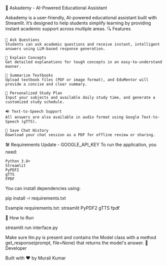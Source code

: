 📘 Askademy - AI-Powered Educational Assistant

Askademy is a user-friendly, AI-powered educational assistant built with Streamlit. It’s designed to help students simplify learning by providing instant academic support across multiple areas.
🔍 Features

    💬 Ask Questions
    Students can ask academic questions and receive instant, intelligent answers using LLM-based response generation.

    📘 Explain Concepts
    Get detailed explanations for tough concepts in an easy-to-understand manner.

    📄 Summarize Textbooks
    Upload textbook files (PDF or image format), and EduMentor will provide a concise and clear summary.

    📅 Personalized Study Plan
    Input your subjects and available daily study time, and generate a customized study schedule.

    🔊 Text-to-Speech Support
    All answers are also available in audio format using Google Text-to-Speech (gTTS).

    💾 Save Chat History
    Download your chat session as a PDF for offline review or sharing.

🛠 Requirements
Update  -  GOOGLE_API_KEY
To run the application, you need:

    Python 3.8+
    Streamlit
    PyPDF2
    gTTS
    FPDF

You can install dependencies using:

pip install -r requirements.txt

Example requirements.txt:
streamlit
PyPDF2
gTTS
fpdf

🚀 How to Run

streamlit run interface.py

Make sure llm.py is present and contains the Model class with a method get_response(prompt, file=None) that returns the model's answer.
👤 Developer

Built with ❤️ by Murali Kumar
